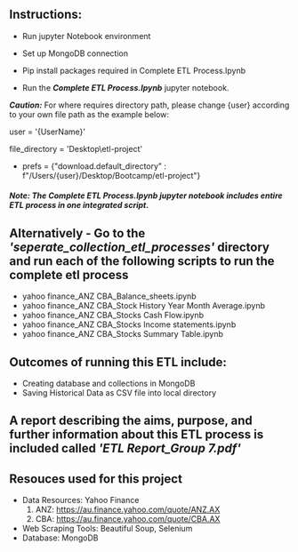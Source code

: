 ## Instructions:
- Run jupyter Notebook environment

- Set up MongoDB connection

- Pip install packages required in Complete ETL Process.Ipynb

- Run the ***Complete ETL Process.Ipynb*** jupyter notebook.

***Caution:*** 
For where requires directory path, please change {user} according to your own file path as the example below:

user = '{UserName}'

file_directory = 'Desktop\\etl-project'

- prefs = {"download.default_directory" : f"/Users/{user}/Desktop/Bootcamp/etl-project"}

##### Note: The ***Complete ETL Process.Ipynb*** jupyter notebook includes entire ETL process in one integrated script.


## Alternatively - Go to the ***'seperate_collection_etl_processes'*** directory and run each of the following scripts to run the complete etl process
- yahoo finance_ANZ CBA_Balance_sheets.ipynb
- yahoo finance_ANZ CBA_Stock History Year Month Average.ipynb
- yahoo finance_ANZ CBA_Stocks Cash Flow.ipynb
- yahoo finance_ANZ CBA_Stocks Income statements.ipynb
- yahoo finance_ANZ CBA_Stocks Summary Table.ipynb

## Outcomes of running this ETL include: 
- Creating database and collections in MongoDB
- Saving Historical Data as CSV file into local directory

## A report describing the aims, purpose, and further information about this ETL process is included called ***'ETL Report_Group 7.pdf'***

## Resouces used for this project
- Data Resources: Yahoo Finance
  1) ANZ: https://au.finance.yahoo.com/quote/ANZ.AX
  2) CBA: https://au.finance.yahoo.com/quote/CBA.AX
- Web Scraping Tools: Beautiful Soup, Selenium
- Database: MongoDB

